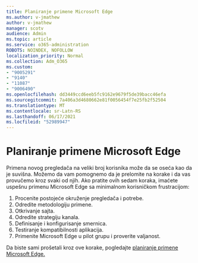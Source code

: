 ```yaml
---
title: Planiranje primene Microsoft Edge
ms.author: v-jmathew
author: v-jmathew
manager: scotv
audience: Admin
ms.topic: article
ms.service: o365-administration
ROBOTS: NOINDEX, NOFOLLOW
localization_priority: Normal
ms.collection: Adm_O365
ms.custom:
- "9005291"
- "9140"
- "11087"
- "9006490"
ms.openlocfilehash: dd3449ccd6eeb5fc9162e9679f5de39bacc46efa
ms.sourcegitcommit: 7a406a3d4680662e81f0056454f7e25fb2f52504
ms.translationtype: MT
ms.contentlocale: sr-Latn-RS
ms.lasthandoff: 06/17/2021
ms.locfileid: "52989947"
---
```

# <a name="plan-your-deployment-of-microsoft-edge"></a>Planiranje primene Microsoft Edge

Primena novog pregledača na veliki broj korisnika može da se oseća kao da je suvišna. Možemo da vam pomognemo da je prelomite na korake i da vas provučemo kroz svaki od njih. Ako pratite ovih sedam koraka, imaćete uspešnu primenu Microsoft Edge sa minimalnom korisničkom frustracijom:

1. Procenite postojeće okruženje pregledača i potrebe.
2. Odredite metodologiju primene.
3. Otkrivanje sajta.
4. Odredite strategiju kanala.
5. Definisanje i konfigurisanje smernica.
6. Testiranje kompatibilnosti aplikacija.
7. Primenite Microsoft Edge u pilot grupu i proverite valjanost.

Da biste sami prošetali kroz ove korake, pogledajte [planiranje primene Microsoft Edge.](https://go.microsoft.com/fwlink/?linkid=2129990)
